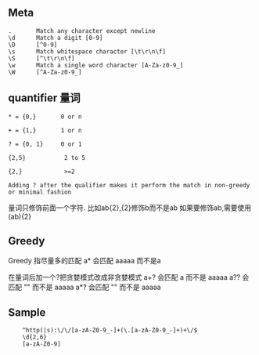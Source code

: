 
## Meta
```
.       Match any character except newline
\d      Match a digit [0-9]
\D      [^0-9]
\s      Match whitespace character [\t\r\n\f]
\S      [^\t\r\n\f]
\w      Match a single word character [A-Za-z0-9_]
\W      [^A-Za-z0-9_]

```

## quantifier 量词
```
* = {0,}       0 or n

+ = {1,}       1 or n

? = {0, 1}     0 or 1

{2,5}           2 to 5

{2,}            >=2

Adding ? after the qualifier makes it perform the match in non-greedy or minimal fashion
```
量词只修饰前面一个字符. 比如ab{2},{2}修饰b而不是ab 
如果要修饰ab,需要使用 (ab){2}

## Greedy
Greedy 指尽量多的匹配  a*  会匹配 aaaaa 而不是a

在量词后加一个?把贪婪模式改成非贪婪模式
a+?  会匹配 a 而不是 aaaaa
a??  会匹配 "" 而不是 aaaaa
a*?  会匹配 "" 而不是 aaaaa


## Sample
```
    ^http(|s):\/\/[a-zA-Z0-9_-]+(\.[a-zA-Z0-9_-]+)+\/$
    \d{2,6}
    [a-zA-Z0-9]
```
